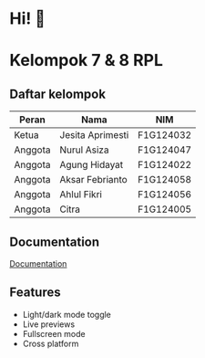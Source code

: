 # Hi! 👋

# Kelompok 7 & 8 RPL

## Daftar kelompok

| Peran   | Nama            | NIM        |
|---------|-----------------|------------|
| Ketua   | Jesita Aprimesti| F1G124032  |
| Anggota | Nurul Asiza     | F1G124047  |
| Anggota | Agung Hidayat   | F1G124022  |
| Anggota | Aksar Febrianto | F1G124058  |
| Anggota | Ahlul Fikri     | F1G124056  |
| Anggota | Citra           | F1G124005  |


## Documentation

[Documentation](https://github.com/zikrifikri21/kelompok8-ilkom24)

## Features

- Light/dark mode toggle
- Live previews
- Fullscreen mode
- Cross platform
